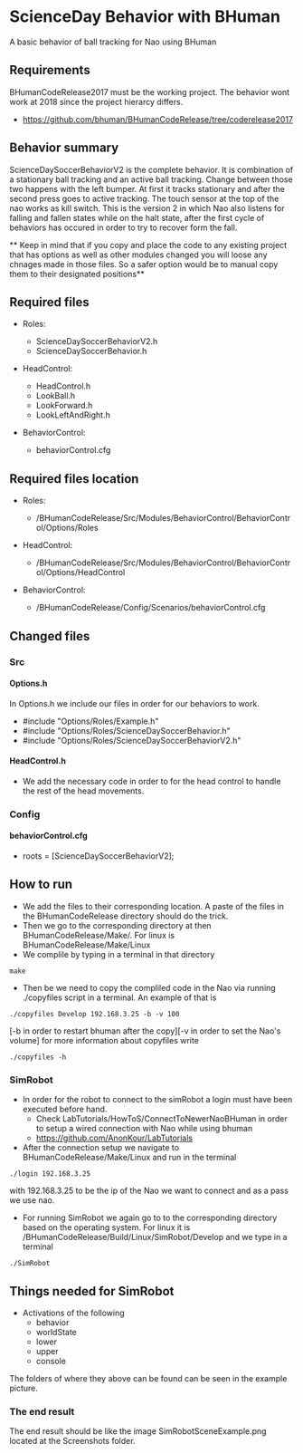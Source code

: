 # ScienceDay Behavior with BHuman

A basic behavior of ball tracking for Nao using BHuman

## Requirements
BHumanCodeRelease2017 must be the working project. The behavior wont work at 2018 since the project hierarcy differs.
- https://github.com/bhuman/BHumanCodeRelease/tree/coderelease2017

## Behavior summary

 ScienceDaySoccerBehaviorV2 is the complete behavior. It is combination of a stationary ball tracking and an active ball tracking.
Change between those two happens with the left bumper. At first it tracks stationary and after the second press goes to active
tracking. The touch sensor at the top of the nao works as kill switch.
This is the version 2 in which Nao also listens for falling and fallen states while on the halt state, after the first cycle of behaviors has occured in order to try to recover form the fall.

** Keep in mind that if you copy and place the code to any existing project that has options as well as other modules changed you will loose any chnages made in those files. 
So a safer option would be to manual copy them to their designated positions**

## Required files

- Roles:
    - ScienceDaySoccerBehaviorV2.h
    - ScienceDaySoccerBehavior.h

- HeadControl:
    - HeadControl.h
    - LookBall.h
    - LookForward.h
    - LookLeftAndRight.h

- BehaviorControl:
    - behaviorControl.cfg

## Required files location

- Roles:
    - /BHumanCodeRelease/Src/Modules/BehaviorControl/BehaviorControl/Options/Roles

- HeadControl:
    - /BHumanCodeRelease/Src/Modules/BehaviorControl/BehaviorControl/Options/HeadControl

- BehaviorControl:
    - /BHumanCodeRelease/Config/Scenarios/behaviorControl.cfg

## Changed files

### Src

#### Options.h 

In Options.h we include our files in order for our behaviors to work.

- #include "Options/Roles/Example.h"
- #include "Options/Roles/ScienceDaySoccerBehavior.h"
- #include "Options/Roles/ScienceDaySoccerBehaviorV2.h"

#### HeadControl.h

- We add the necessary code in order to for the head control to handle the rest of the head movements.

### Config

#### behaviorControl.cfg

- roots = [ScienceDaySoccerBehaviorV2];

## How to run

- We add the files to their corresponding location. A paste of the files in the BHumanCodeRelease directory should do the trick.
- Then we go to the corresponding directory at then BHumanCodeRelease/Make/. For linux is BHumanCodeRelease/Make/Linux
- We complile by typing in a terminal in that directory
```
make
```
- Then be we need to copy the compliled code in the Nao via running ./copyfiles script in a terminal.
An example of that is
```
./copyfiles Develop 192.168.3.25 -b -v 100
```
[-b in order to restart bhuman after the copy][-v in order to set the Nao's volume]
for more information about copyfiles write 
```
./copyfiles -h 
```

### SimRobot

- In order for the robot to connect to the simRobot a login must have been executed before hand.
    - Check LabTutorials/HowToS/ConnectToNewerNaoBHuman in order to setup a wired connection with Nao while using bhuman
    - https://github.com/AnonKour/LabTutorials
- After the connection setup we navigate to BHumanCodeRelease/Make/Linux and run in the terminal
```
./login 192.168.3.25 
```
with 192.168.3.25 to be the ip of the Nao we want to connect and as a pass we use nao.

- For running SimRobot we again go to to the corresponding directory based on the operating system. For linux it is
/BHumanCodeRelease/Build/Linux/SimRobot/Develop and we type in a terminal
```
./SimRobot
```

## Things needed for SimRobot

- Activations of the following
    - behavior
    - worldState
    - lower
    - upper
    - console

The folders of where they above can be found can be seen in the example picture.

### The end result

The end result should be like the image SimRobotSceneExample.png located at the Screenshots folder.
